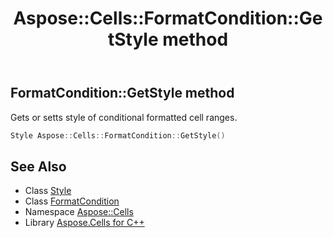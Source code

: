 ﻿---
title: Aspose::Cells::FormatCondition::GetStyle method
linktitle: GetStyle
second_title: Aspose.Cells for C++ API Reference
description: 'Aspose::Cells::FormatCondition::GetStyle method. Gets or setts style of conditional formatted cell ranges in C++.'
type: docs
weight: 1700
url: /cpp/aspose.cells/formatcondition/getstyle/
---
## FormatCondition::GetStyle method


Gets or setts style of conditional formatted cell ranges.

```cpp
Style Aspose::Cells::FormatCondition::GetStyle()
```

## See Also

* Class [Style](../../style/)
* Class [FormatCondition](../)
* Namespace [Aspose::Cells](../../)
* Library [Aspose.Cells for C++](../../../)

